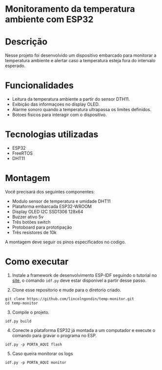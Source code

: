 # Monitoramento da temperatura ambiente com ESP32

# Descrição
Nesse projeto foi desenvolvido um dispositivo embarcado para monitorar a temperatura ambiente e alertar caso a temperatura esteja fora do intervalo esperado.

# Funcionalidades
* Leitura da temperatura ambiente a partir do sensor DTH11.
* Exibição das informaçoes no display OLED.
* Alarme sonoro quando a temperatura ultrapassa os limites definidos.
* Botoes fisicos para interagir com o dispositivo.

# Tecnologias utilizadas
* ESP32
* FreeRTOS
* DHT11

# Montagem
Você precisará dos seguintes componentes:
* Modulo sensor de temperatura e umidade DHT11
* Plataforma embarcada ESP32-WROOM
* Display OLED I2C SSD1306 128x64
* Buzzer ativo 5v
* Três botões switch
* Protoboard para prototipação
* Três resistores de 10k

A montagem deve seguir os pinos especificados no codigo.

# Como executar
1. Instale a framework de desenvolvimento ESP-IDF seguindo o tutorial no [site](https://docs.espressif.com/projects/esp-idf/en/latest/esp32/get-started/index.html#installation), o comando `idf.py` deve estar disponivel a partir desse passo.

2. Clone esse repositorio e mude para o diretorio criado.
```
git clone https://github.com/lincolngondin/temp-monitor.git
cd temp-monitor
```

3. Compile o projeto.
```
idf.py build
```

4. Conecte a plataforma ESP32 já montada a um computador e execute o comando para gravar o programa no ESP.
``` 
idf.py -p PORTA_AQUI flash
```

5. Caso queira monitorar os logs
```
idf.py -p PORTA_AQUI monitor
```